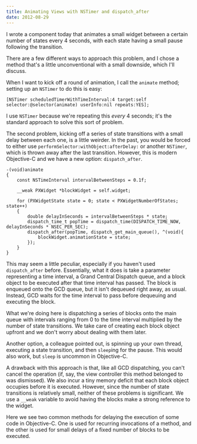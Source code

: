 ```yaml
---
title: Animating Views with NSTimer and dispatch_after
date: 2012-08-29
---
```


I wrote a component today that animates a small widget between a certain number of states every 4 seconds, with each state having a small pause following the transition.

There are a few different ways to approach this problem, and I chose a method that's a little unconventional with a small downside, which I'll discuss.

When I want to kick off a round of animation, I call the `animate` method; setting up an `NSTimer` to do this is easy:

```
[NSTimer scheduledTimerWithTimeInterval:4 target:self selector:@selector(animate) userInfo:nil repeats:YES];
```

I use `NSTimer` because we're repeating this _every_ 4 seconds; it's the standard approach to solve this sort of problem.

The second problem, kicking off a series of state transitions with a small delay between each one, is a little weirder. In the past, you would be forced to either use `performSelector:withObject:afterDelay:` or another `NSTimer`, which is thrown away after the last transition. However, this is modern Objective-C and we have a new option: `dispatch_after`.

```
-(void)animate
{
    const NSTimeInterval intervalBetweenSteps = 0.1f;

    __weak PXWidget *blockWidget = self.widget;

    for (PXWidgetState state = 0; state < PXWidgetNumberOfStates; state++)
    {
        double delayInSeconds = intervalBetweenSteps * state;
        dispatch_time_t popTime = dispatch_time(DISPATCH_TIME_NOW, delayInSeconds * NSEC_PER_SEC);
        dispatch_after(popTime, dispatch_get_main_queue(), ^(void){
            blockWidget.animationState = state;
        });
    }
}
```

This may seem a little peculiar, especially if you haven't used `dispatch_after` before. Essentially, what it does is take a parameter representing a time interval, a Grand Central Dispatch queue, and a block object to be executed after that time interval has passed. The block is enqueued onto the GCD queue, but it isn't dequeued right away, as usual. Instead, GCD waits for the time interval to pass before dequeuing and executing the block.

What we're doing here is dispatching a series of blocks onto the main queue with intervals ranging from 0 to the time interval multiplied by the number of state transitions. We take care of creating each block object upfront and we don't worry about dealing with them later.

Another option, a colleague pointed out, is spinning up your own thread, executing a state transition, and then `sleep`ing for the pause. This would also work, but `sleep` is uncommon in Objective-C.

A drawback with this approach is that, like all GCD dispatching, you can't cancel the operation (if, say, the view controller this method belonged to was dismissed). We also incur a tiny memory deficit that each block object occupies before it is executed. However, since the number of state transitions is relatively small, neither of these problems is significant. We use a `__weak` variable to avoid having the blocks make a strong reference to the widget.

Here we see two common methods for delaying the execution of some code in Objective-C. One is used for recurring invocations of a method, and the other is used for small delays of a fixed number of blocks to be executed.
